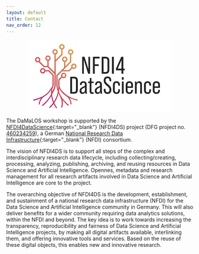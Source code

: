 ```yaml
---
layout: default
title: Contact
nav_order: 12
---
```


<p align="center">
    <img src="../img/nfdi4ds_logo.png"  alt="NFDI4DS">
</p>


The DaMaLOS workshop is supported by the [NFDI4DataScience](https://www.nfdi4datascience.de/){:target="_blank"} (NFDI4DS) project (DFG project no. [460234259](https://gepris.dfg.de/gepris/projekt/460234259?language=en)), a German [National Research Data Infrastructure](https://www.nfdi.de/?lang=en){:target="_blank"} (NFDI) consortium.

The vision of NFDI4DS is to support all steps of the complex and interdisciplinary research data lifecycle, including collecting/creating, processing, analyzing, publishing, archiving, and reusing resources in Data Science and Artificial Intelligence. Opennes, metadata and research management for all research artifacts involved in Data Science and Artificial Intelligence are core to the project.

The overarching objective of NFDI4DS is the development, establishment, and sustainment of a national research data infrastructure (NFDI) for the Data Science and Artificial Intelligence community in Germany. This will also deliver benefits for a wider community requiring data analytics solutions, within the NFDI and beyond. The key idea is to work towards increasing the transparency, reproducibility and fairness of Data Science and Artificial Intelligence projects, by making all digital artifacts available, interlinking them, and offering innovative tools and services. Based on the reuse of these digital objects, this enables new and innovative research.